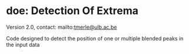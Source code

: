 # doe: Detection Of Extrema 

Version 2.0, contact: mailto:tmerle@ulb.ac.be

Code designed to detect the position of one or multiple blended peaks in the input data


